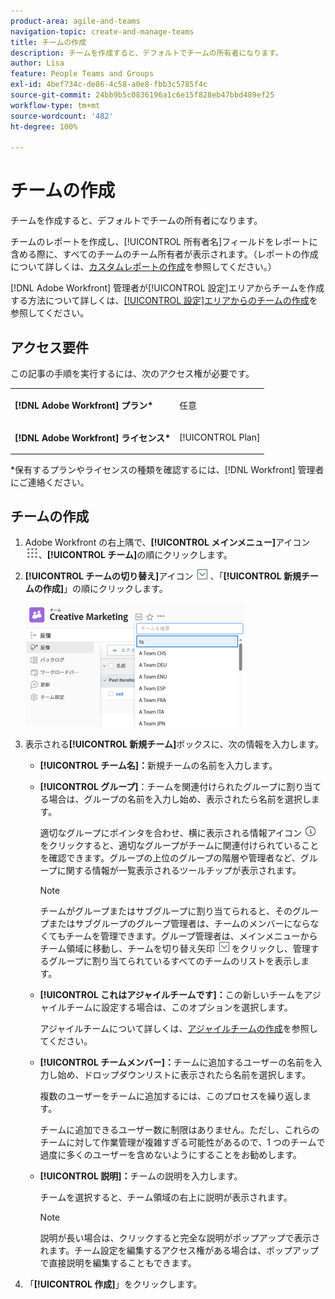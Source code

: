 ```yaml
---
product-area: agile-and-teams
navigation-topic: create-and-manage-teams
title: チームの作成
description: チームを作成すると、デフォルトでチームの所有者になります。
author: Lisa
feature: People Teams and Groups
exl-id: 4bef734c-de86-4c58-a0e8-fbb3c5785f4c
source-git-commit: 24bb9b5c0836196a1c6e15f828eb47bbd489ef25
workflow-type: tm+mt
source-wordcount: '482'
ht-degree: 100%

---
```


# チームの作成

チームを作成すると、デフォルトでチームの所有者になります。

チームのレポートを作成し、[!UICONTROL 所有者名]フィールドをレポートに含める際に、すべてのチームのチーム所有者が表示されます。（レポートの作成について詳しくは、[カスタムレポートの作成](../../reports-and-dashboards/reports/creating-and-managing-reports/create-custom-report.md)を参照してください。）

[!DNL Adobe Workfront] 管理者が[!UICONTROL 設定]エリアからチームを作成する方法について詳しくは、[[!UICONTROL 設定]エリアからのチームの作成](../../administration-and-setup/add-users/create-and-manage-teams/create-a-team-from-setup.md)を参照してください。

## アクセス要件

この記事の手順を実行するには、次のアクセス権が必要です。

<table style="table-layout:auto"> 
 <col> 
 </col> 
 <col> 
 </col> 
 <tbody> 
  <tr> 
   <td role="rowheader"><strong>[!DNL Adobe Workfront] プラン*</strong></td> 
   <td> <p>任意</p> </td> 
  </tr> 
  <tr> 
   <td role="rowheader"><strong>[!DNL Adobe Workfront] ライセンス*</strong></td> 
   <td> <p>[!UICONTROL Plan] </p> </td> 
  </tr> 
 </tbody> 
</table>

&#42;保有するプランやライセンスの種類を確認するには、[!DNL Workfront] 管理者にご連絡ください。

## チームの作成

1. Adobe Workfront の右上隅で、**[!UICONTROL メインメニュー]**&#x200B;アイコン ![](assets/main-menu-icon.png)、**[!UICONTROL チーム]**&#x200B;の順にクリックします。

1. **[!UICONTROL チームの切り替え]**&#x200B;アイコン ![チームの切り替えアイコン](assets/switch-team-icon.png) 、「**[!UICONTROL 新規チームの作成]**」の順にクリックします。

   ![「新規チームを作成」を選択します。](assets/create-new-team-350x198.png)

1. 表示される&#x200B;**[!UICONTROL 新規チーム]**&#x200B;ボックスに、次の情報を入力します。

   * **[!UICONTROL チーム名]：**&#x200B;新規チームの名前を入力します。
   * **[!UICONTROL グループ]**：チームを関連付けられたグループに割り当てる場合は、グループの名前を入力し始め、表示されたら名前を選択します。

     適切なグループにポインタを合わせ、横に表示される情報アイコン ![](assets/info-icon.png) をクリックすると、適切なグループがチームに関連付けられていることを確認できます。グループの上位のグループの階層や管理者など、グループに関する情報が一覧表示されるツールチップが表示されます。

     >[!NOTE]
     >
     >チームがグループまたはサブグループに割り当てられると、そのグループまたはサブグループのグループ管理者は、チームのメンバーにならなくてもチームを管理できます。グループ管理者は、メインメニューからチーム領域に移動し、チームを切り替え矢印 ![チームを切り替えアイコン](assets/switch-team-icon.png) をクリックし、管理するグループに割り当てられているすべてのチームのリストを表示します。

   * **[!UICONTROL これはアジャイルチームです]：**&#x200B;この新しいチームをアジャイルチームに設定する場合は、このオプションを選択します。

     アジャイルチームについて詳しくは、[アジャイルチームの作成](../../agile/get-started-with-agile-in-workfront/create-an-agile-team.md)を参照してください。

   * **[!UICONTROL チームメンバー]：**&#x200B;チームに追加するユーザーの名前を入力し始め、ドロップダウンリストに表示されたら名前を選択します。

     複数のユーザーをチームに追加するには、このプロセスを繰り返します。

     チームに追加できるユーザー数に制限はありません。ただし、これらのチームに対して作業管理が複雑すぎる可能性があるので、1 つのチームで過度に多くのユーザーを含めないようにすることをお勧めします。

   * **[!UICONTROL 説明]：**&#x200B;チームの説明を入力します。

     チームを選択すると、チーム領域の右上に説明が表示されます。

     >[!NOTE]
     >
     >説明が長い場合は、クリックすると完全な説明がポップアップで表示されます。チーム設定を編集するアクセス権がある場合は、ポップアップで直接説明を編集することもできます。

1. 「**[!UICONTROL 作成]**」をクリックします。
